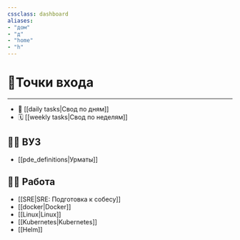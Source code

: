```yaml
---
cssclass: dashboard
aliases: 
- "дом"
- "д"
- "home"
- "h"
---
```

# 🚪Точки входа
***

- 📅 [[daily tasks|Свод по дням]]
- 🗓️ [[weekly tasks|Свод по неделям]]

## 👨‍🎓 ВУЗ

- [[pde_definitions|Урматы]]

## 👨‍⚕️ Работа 

-  [[SRE|SRE: Подготовка к собесу]]
-  [[docker|Docker]]
-  [[Linux|Linux]]
-  [[Kubernetes|Kubernetes]]
-  [[Helm]]

